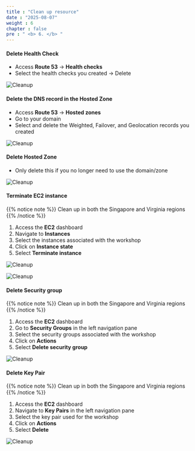 ```yaml
---
title : "Clean up resource"
date : "2025-08-07"
weight : 6
chapter : false
pre : " <b> 6. </b> "
---
```


#### Delete Health Check

- Access **Route 53** → **Health checks**
- Select the health checks you created → Delete

![Cleanup](/FCJ-Workshop/images/02/CR1.png?featherlight=false&width=90pc)

#### Delete the DNS record in the Hosted Zone

- Access **Route 53** → **Hosted zones**
- Go to your domain 
- Select and delete the Weighted, Failover, and Geolocation records you created

![Cleanup](/FCJ-Workshop/images/02/CR2.png?featherlight=false&width=90pc)

#### Delete Hosted Zone

- Only delete this if you no longer need to use the domain/zone

![Cleanup](/FCJ-Workshop/images/02/CR3.png?featherlight=false&width=90pc)

#### Terminate EC2 instance

{{% notice note %}}
Clean up in both the Singapore and Virginia regions
{{% /notice %}}

1. Access the **EC2** dashboard
2. Navigate to **Instances**
3. Select the instances associated with the workshop
4. Click on **Instance state**
5. Select **Terminate instance**

![Cleanup](/FCJ-Workshop/images/02/CR4.png?featherlight=false&width=90pc)

![Cleanup](/FCJ-Workshop/images/02/CR5.png?featherlight=false&width=90pc)

#### Delete Security group

{{% notice note %}}
Clean up in both the Singapore and Virginia regions 
{{% /notice %}}

1. Access the **EC2** dashboard
2. Go to **Security Groups** in the left navigation pane
3. Select the security groups associated with the workshop
4. Click on **Actions**
5. Select **Delete security group**

![Cleanup](/FCJ-Workshop/images/02/CR6.png?featherlight=false&width=90pc)

#### Delete Key Pair

{{% notice note %}}
Clean up in both the Singapore and Virginia regions 
{{% /notice %}}

1. Access the **EC2** dashboard
2. Navigate to **Key Pairs** in the left navigation pane
3. Select the key pair used for the workshop
4. Click on **Actions**
5. Select **Delete**

![Cleanup](/FCJ-Workshop/images/02/CR7.png?featherlight=false&width=90pc)